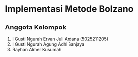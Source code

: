 # Implementasi Metode Bolzano
## Anggota Kelompok
1. I Gusti Ngurah Ervan Juli Ardana (5025211205)
2. I Gusti Ngurah Agung Adhi Sanjaya
3. Rayhan Almer Kusumah
